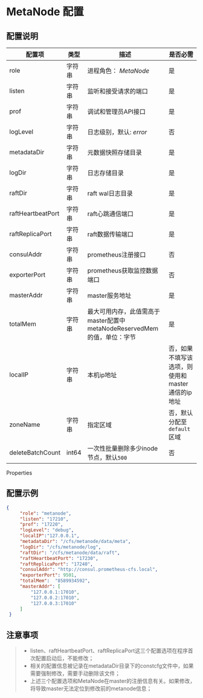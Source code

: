 # MetaNode 配置

## 配置说明

| 配置项               | 类型    | 描述                                               | 是否必需                         |
|-------------------|-------|--------------------------------------------------|------------------------------|
| role              | 字符串   | 进程角色： *MetaNode*                                 | 是                            |
| listen            | 字符串   | 监听和接受请求的端口                                       | 是                            |
| prof              | 字符串   | 调试和管理员API接口                                      | 是                            |
| logLevel          | 字符串   | 日志级别，默认: *error*                                 | 否                            |
| metadataDir       | 字符串   | 元数据快照存储目录                                        | 是                            |
| logDir            | 字符串   | 日志存储目录                                           | 是                            |
| raftDir           | 字符串   | raft wal日志目录                                     | 是                            |
| raftHeartbeatPort | 字符串   | raft心跳通信端口                                       | 是                            |
| raftReplicaPort   | 字符串   | raft数据传输端口                                       | 是                            |
| consulAddr        | 字符串   | prometheus注册接口                                   | 否                            |
| exporterPort      | 字符串   | prometheus获取监控数据端口                               | 否                            |
| masterAddr        | 字符串   | master服务地址                                       | 是                            |
| totalMem          | 字符串   | 最大可用内存，此值需高于master配置中metaNodeReservedMem的值，单位：字节 | 是                            |
| localIP           | 字符串   | 本机ip地址                                           | 否，如果不填写该选项，则使用和master通信的ip地址 |
| zoneName          | 字符串   | 指定区域                                             | 否，默认分配至`default`区域           |
| deleteBatchCount  | int64 | 一次性批量删除多少inode节点，默认`500`                         | 否                            |

Properties

## 配置示例

``` json
{
     "role": "metanode",
     "listen": "17210",
     "prof": "17220",
     "logLevel": "debug",
     "localIP":"127.0.0.1",
     "metadataDir": "/cfs/metanode/data/meta",
     "logDir": "/cfs/metanode/log",
     "raftDir": "/cfs/metanode/data/raft",
     "raftHeartbeatPort": "17230",
     "raftReplicaPort": "17240",
     "consulAddr": "http://consul.prometheus-cfs.local",
     "exporterPort": 9501,
     "totalMem":  "8589934592",
     "masterAddr": [
         "127.0.0.1:17010",
         "127.0.0.2:17010",
         "127.0.0.3:17010"
     ]
 }
```

## 注意事项

> -   listen、raftHeartbeatPort、raftReplicaPort这三个配置选项在程序首次配置启动后，不能修改；
> -   相关的配置信息被记录在metadataDir目录下的constcfg文件中，如果需要强制修改，需要手动删除该文件；
> -   上述三个配置选项和MetaNode在master的注册信息有关。如果修改，将导致master无法定位到修改前的metanode信息；